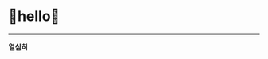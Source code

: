 <!--heading-->
# 🌱hello🌱
___

**열심히**


<!---
eungy-Suh/eungy-Suh is a ✨ special ✨ repository because its `README.md` (this file) appears on your GitHub profile.
You can click the Preview link to take a look at your changes.
--->
